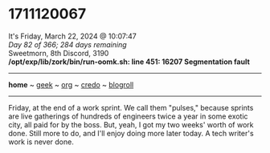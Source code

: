 # 1711120067
It's Friday, March 22, 2024 @ 10:07:47  
*Day 82 of 366; 284 days remaining*  
Sweetmorn, 8th Discord, 3190  
**/opt/exp/lib/zork/bin/run-oomk.sh: line 451: 16207 Segmentation fault**  

-----
**home** ~ [geek](geekcode.md) ~ [org](orgmode.md) ~ [credo](credo.md) ~ [blogroll](blogroll.md)

-----

Friday, at the end of a work sprint.  We call them "pulses," because sprints are live gatherings of hundreds of engineers twice a year in some exotic city, all paid for by the boss.  But, yeah, I got my two weeks' worth of work done. Still more to do, and I'll enjoy doing more later today.  A tech writer's work is never done.
